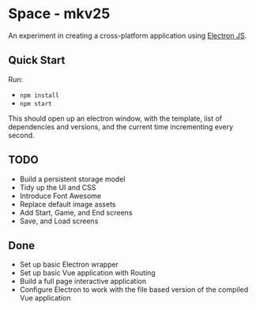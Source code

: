 # Space - mkv25

An experiment in creating a cross-platform application using [Electron JS](https://www.electronjs.org/docs/latest/tutorial/quick-start).

## Quick Start

Run:
- `npm install`
- `npm start`

This should open up an electron window, with the template, list of dependencies and versions, and the current time incrementing every second.

## TODO

- Build a persistent storage model
- Tidy up the UI and CSS
- Introduce Font Awesome
- Replace default image assets
- Add Start, Game, and End screens
- Save, and Load screens

## Done

- Set up basic Electron wrapper
- Set up basic Vue application with Routing
- Build a full page interactive application
- Configure Electron to work with the file based version of the compiled Vue application